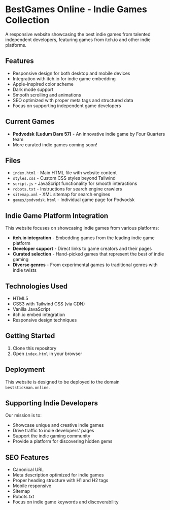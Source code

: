 # BestGames Online - Indie Games Collection

A responsive website showcasing the best indie games from talented independent developers, featuring games from itch.io and other indie platforms.

## Features

- Responsive design for both desktop and mobile devices
- Integration with itch.io for indie game embedding
- Apple-inspired color scheme
- Dark mode support
- Smooth scrolling and animations
- SEO optimized with proper meta tags and structured data
- Focus on supporting independent game developers

## Current Games

- **Podvodsk (Ludum Dare 57)** - An innovative indie game by Four Quarters team
- More curated indie games coming soon!

## Files

- `index.html` - Main HTML file with website content
- `styles.css` - Custom CSS styles beyond Tailwind
- `script.js` - JavaScript functionality for smooth interactions
- `robots.txt` - Instructions for search engine crawlers
- `sitemap.xml` - XML sitemap for search engines
- `games/podvodsk.html` - Individual game page for Podvodsk

## Indie Game Platform Integration

This website focuses on showcasing indie games from various platforms:

- **itch.io integration** - Embedding games from the leading indie game platform
- **Developer support** - Direct links to game creators and their pages
- **Curated selection** - Hand-picked games that represent the best of indie gaming
- **Diverse genres** - From experimental games to traditional genres with indie twists

## Technologies Used

- HTML5
- CSS3 with Tailwind CSS (via CDN)
- Vanilla JavaScript
- itch.io embed integration
- Responsive design techniques

## Getting Started

1. Clone this repository
2. Open `index.html` in your browser

## Deployment

This website is designed to be deployed to the domain `beststickman.online`.

## Supporting Indie Developers

Our mission is to:
- Showcase unique and creative indie games
- Drive traffic to indie developers' pages
- Support the indie gaming community
- Provide a platform for discovering hidden gems

## SEO Features

- Canonical URL
- Meta description optimized for indie games
- Proper heading structure with H1 and H2 tags
- Mobile responsive
- Sitemap
- Robots.txt
- Focus on indie game keywords and discoverability 